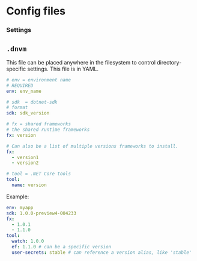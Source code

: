 Config files
============

### Settings

## `.dnvm`

This file can be placed anywhere in the filesystem to control directory-specific settings.
This file is in YAML.

```yml
# env = environment name
# REQUIRED
env: env_name

# sdk  = dotnet-sdk
# format
sdk: sdk_version

# fx = shared frameworks
# the shared runtime frameworks
fx: version

# Can also be a list of multiple versions frameworks to install.
fx:
  - version1
  - version2

# tool = .NET Core tools
tool:
  name: version

```

Example:

```yml
env: myapp
sdk: 1.0.0-preview4-004233
fx:
  - 1.0.1
  - 1.1.0
tool:
  watch: 1.0.0
  ef: 1.1.0 # can be a specific version
  user-secrets: stable # can reference a version alias, like 'stable'
```